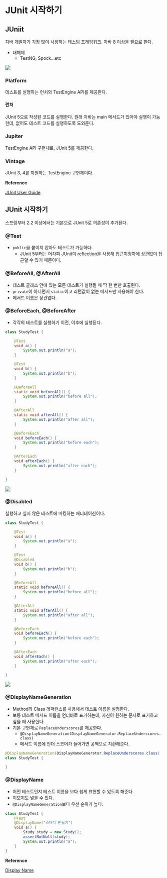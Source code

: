# JUnit 시작하기

## JUniit

자바 개발자가 가장 많이 사용하는 테스팅 프레임워크. 자바 8 이상을 필요로 한다.

- 대체제
    - TestNG, Spock...etc
    
![](study/today-dodeon-learned/.gitbook/assets/keesunbaik-the-java-test/01/스크린샷%202020-07-16%20오전%2010.29.53.png)

### Platform

테스트를 실행하는 런처와 TestEngine API를 제공한다.

#### 런처

JUnit 5으로 작성된 코드를 실행한다. 원래 자바는 main 메서드가 있어야 실행이 가능한데, 없어도 테스트 코드를 실행하도록 도와준다.

### Jupiter

TestEngine API 구현체로, JUnit 5를 제공한다.

### Vintage

JUnit 3, 4를 지원하는 TestEngine 구현체이다.

**Reference**

[JUnit User Guide](https://junit.org/junit5/docs/current/user-guide/)

## JUnit 시작하기

스프링부터 2.2 이상에서는 기본으로 JUnit 5로 의존성이 추가된다. 

### @Test

- `public`을 붙이지 않아도 테스트가 가능하다.
    - JUnit 5부터는 어차피 JUnit이 reflection을 사용해 접근지정자에 상관없이 접근할 수 있기 때문이다.

### @BeforeAll, @AfterAll

- 테스트 클래스 안에 있는 모든 테스트가 실행될 때 딱 한 번만 호출된다.
- `private`이 아니면서 `static`이고 리턴값이 없는 메서드만 사용해야 한다.
- 메서드 이름은 상관없다.

### @BeforeEach, @BeforeAfter

- 각각의 테스트를 실행하기 이전, 이후에 실행된다.

```java
class StudyTest {

    @Test
    void a() {
        System.out.println("a");
    }

    @Test
    void b() {
        System.out.println("b");
    }

    @BeforeAll
    static void beforeAll() {
        System.out.println("before all");
    }

    @AfterAll
    static void afterAll() {
        System.out.println("after all");
    }

    @BeforeEach
    void beforeEach() {
        System.out.println("before each");
    }

    @AfterEach
    void afterEach() {
        System.out.println("after each");
    }

}
```

![](study/today-dodeon-learned/.gitbook/assets/keesunbaik-the-java-test/01/스크린샷%202020-07-16%20오전%2011.06.13.png)

### @Disabled

실행하고 싶지 않은 테스트에 마킹하는 애너테이션이다.

```java
class StudyTest {

    @Test
    void a() {
        System.out.println("a");
    }

    @Test
    @Disabled
    void b() {
        System.out.println("b");
    }

    @BeforeAll
    static void beforeAll() {
        System.out.println("before all");
    }

    @AfterAll
    static void afterAll() {
        System.out.println("after all");
    }

    @BeforeEach
    void beforeEach() {
        System.out.println("before each");
    }

    @AfterEach
    void afterEach() {
        System.out.println("after each");
    }

}
```

![](study/today-dodeon-learned/.gitbook/assets/keesunbaik-the-java-test/01/스크린샷%202020-07-16%20오전%2011.13.15.png)

### @DisplayNameGeneration

- Method와 Class 레퍼런스를 사용해서 테스트 이름을 설정한다.
- 보통 테스트 메서드 이름을 언더바로 표기하는데, 자신이 원하는 문자로 표기하고 싶을 때 사용한다.
- 기본 구현체로 `ReplaceUnderscores`를 제공한다.
    - `@DisplayNameGeneration(DisplayNameGenerator.ReplaceUnderscores.class)`
    - 메서드 이름에 언더 스코어가 들어가면 공백으로 치환해준다.
    
```java
@DisplayNameGeneration(DisplayNameGenerator.ReplaceUnderscores.class)
class StudyTest {

}
```


### @DisplayName

- 어떤 테스트인지 테스트 이름을 보다 쉽게 표현할 수 있도록 해준다.
- 이모지도 넣을 수 있다.
- `@DisplayNameGeneration`보다 우선 순위가 높다.


```java
class StudyTest {
    @Test
    @DisplayName("스터디 만들기")
    void a() {
        Study study = new Study();
        assertNotNull(study);
        System.out.println("a");
    }
}
```

**Reference**

[Display Name](https://junit.org/junit5/docs/current/user-guide/#writing-tests-display-names)